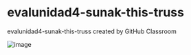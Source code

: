 # evalunidad4-sunak-this-truss
evalunidad4-sunak-this-truss created by GitHub Classroom

![image](https://user-images.githubusercontent.com/83185513/199528249-a019938c-9d20-46b9-bff9-a1c300781666.png)
